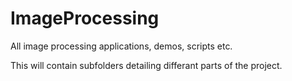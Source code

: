# ImageProcessing
All image processing applications, demos, scripts etc.

This will contain subfolders detailing differant parts of the project.
